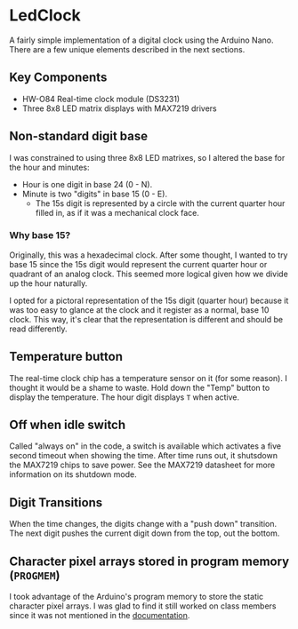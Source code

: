 # LedClock

A fairly simple implementation of a digital clock using the Arduino Nano. There are a few unique elements described in the next sections.

## Key Components
* HW-O84 Real-time clock module (DS3231)
* Three 8x8 LED matrix displays with MAX7219 drivers

## Non-standard digit base
I was constrained to using three 8x8 LED matrixes, so I altered the base for the hour and minutes:
* Hour is one digit in base 24 (0 - N).
* Minute is two "digits" in base 15 (0 - E).
    * The 15s digit is represented by a circle with the current quarter hour filled in, as if it was a mechanical clock face.

### Why base 15?
Originally, this was a hexadecimal clock. After some thought, I wanted to try base 15 since the 15s digit would represent the current quarter hour or quadrant of an analog clock. This seemed more logical given how we divide up the hour naturally.

I opted for a pictoral representation of the 15s digit (quarter hour) because it was too easy to glance at the clock and it register as a normal, base 10 clock. This way, it's clear that the representation is different and should be read differently.

## Temperature button
The real-time clock chip has a temperature sensor on it (for some reason). I thought it would be a shame to waste. Hold down the "Temp" button to display the temperature. The hour digit displays `T` when active.

## Off when idle switch
Called "always on" in the code, a switch is available which activates a five second timeout when showing the time. After time runs out, it shutsdown the MAX7219 chips to save power. See the MAX7219 datasheet for more information on its shutdown mode.

## Digit Transitions
When the time changes, the digits change with a "push down" transition. The next digit pushes the current digit down from the top, out the bottom.

## Character pixel arrays stored in program memory (`PROGMEM`)
I took advantage of the Arduino's program memory to store the static character pixel arrays. I was glad to find it still worked on class members since it was not mentioned in the [documentation](https://www.arduino.cc/reference/en/language/variables/utilities/progmem/).
